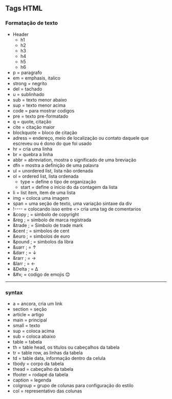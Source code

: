 ## Tags HTML

### Formatação de texto
- Header
    - h1
    - h2
    - h3
    - h4
    - h5
    - h6
- p = paragrafo
- em = emphasis, italico
- strong = negrito
- del = tachado
- u = sublinhado
- sub = texto menor abaixo
- sup = texto menor acima
- code = para mostrar codigos
- pre = texto pre-formatado
- q = quote, citação
- cite = citação maior
- blockquote = bloco de citação
- adress = endereço, meio de localização ou contato daquele que escreveu ou é dono do que foi usado
- hr = cria uma linha
- br = quebra a linha
- abbr = abreviation, mostra o significado de uma breviação
- dfn = mostra a definição de uma palavra
- ul = unordered list, lista não ordenada
- ol = ordered list, lista ordenada
    - type = define o tipo de organização
    - start = define o inicio do da contagem da lista
- li = list item, item de uma lista
- img = coloca uma imagem
- span = uma seção de texto, uma variação sintaxe da div
- !---- = colocando isso entre <> cria uma tag de comentarios
- &copy ; = símbolo de copyright
- &reg ; = símbolo de marca registrada
- &trade ; = Símbolo de trade mark
- &cent ; = simbolos de cent
- &euro ; = simbolos de euro
- &pound ; = simbolos da libra
- &uarr ; = &uarr;
- &darr ; = &darr;
- &rarr ; = &rarr;
- &larr ; = &larr;
- &Delta ; = &Delta;
- &#x; = codigo de emojis 😊

---
### syntax
- a = ancora, cria um link
- section = seção
- article = artigo
- main = principal
- small = texto
- sup = coloca acima
- sub = coloca abaixo
- table = tabela
- th = table head, os titulos ou cabeçalhos da tabela
- tr = table row, as linhas da tabela
- td = table data, informação dentro da celula
- tbody = corpo da tabela
- thead = cabeçalho da tabela
- tfooter = rodapé da tabela
- caption = legenda
- colgroup = grupo de colunas para configuração do estilo
- col = representativo das colunas